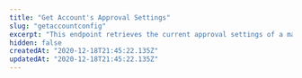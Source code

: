 ```yaml
---
title: "Get Account's Approval Settings"
slug: "getaccountconfig"
excerpt: "This endpoint retrieves the current approval settings of a marketplace’s Received SKUs module.  Its response includes: \n\n- `Score`: Matcher scores for approving and rejecting SKUs received from sellers. \n\n- `Matchers`: All Matchers configured on the marketplace, and their respective details. \n\n- `SpecificationsMapping`: Mapping of product and SKU specifications, per seller. \n\n- `MatchFlux`: This field determines the type of approval configuration applied to SKUs received  from a seller. The possible values include:  \n\n`default`, where the Matcher reviews the SKU, and approves it based on its score. \n\n`manual`, for manual approvals through the Received SKU UI, or Match API. \n\n`autoApprove`, for every SKU received from a given seller to be approved automatically, regardless of their Matcher Score."
hidden: false
createdAt: "2020-12-18T21:45:22.135Z"
updatedAt: "2020-12-18T21:45:22.135Z"
---
```


